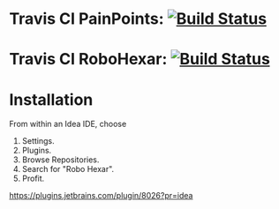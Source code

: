 # Travis CI PainPoints: [![Build Status](https://travis-ci.org/RoboPlugins/PainPoints.svg?branch=master)](https://travis-ci.org/RoboPlugins/PainPoints)
# Travis CI RoboHexar: [![Build Status](https://travis-ci.org/RoboPlugins/RoboHexar.svg?branch=master)](https://travis-ci.org/RoboPlugins/RoboHexar)
# Installation

From within an Idea IDE, choose

1. Settings.
2. Plugins.
3. Browse Repositories.
4. Search for "Robo Hexar".
5. Profit.

https://plugins.jetbrains.com/plugin/8026?pr=idea

